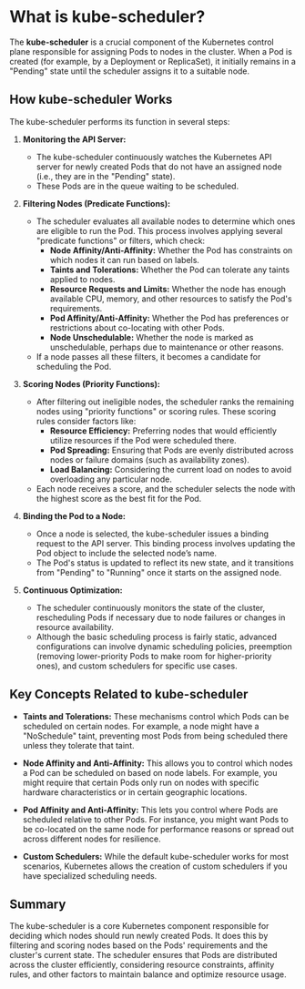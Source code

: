 # What is kube-scheduler?

The **kube-scheduler** is a crucial component of the Kubernetes control plane responsible for assigning Pods to nodes in the cluster. When a Pod is created (for example, by a Deployment or ReplicaSet), it initially remains in a "Pending" state until the scheduler assigns it to a suitable node.

## How kube-scheduler Works

The kube-scheduler performs its function in several steps:

1. **Monitoring the API Server:**

   - The kube-scheduler continuously watches the Kubernetes API server for newly created Pods that do not have an assigned node (i.e., they are in the "Pending" state).
   - These Pods are in the queue waiting to be scheduled.

2. **Filtering Nodes (Predicate Functions):**

   - The scheduler evaluates all available nodes to determine which ones are eligible to run the Pod. This process involves applying several "predicate functions" or filters, which check:
     - **Node Affinity/Anti-Affinity:** Whether the Pod has constraints on which nodes it can run based on labels.
     - **Taints and Tolerations:** Whether the Pod can tolerate any taints applied to nodes.
     - **Resource Requests and Limits:** Whether the node has enough available CPU, memory, and other resources to satisfy the Pod's requirements.
     - **Pod Affinity/Anti-Affinity:** Whether the Pod has preferences or restrictions about co-locating with other Pods.
     - **Node Unschedulable:** Whether the node is marked as unschedulable, perhaps due to maintenance or other reasons.
   - If a node passes all these filters, it becomes a candidate for scheduling the Pod.

3. **Scoring Nodes (Priority Functions):**

   - After filtering out ineligible nodes, the scheduler ranks the remaining nodes using "priority functions" or scoring rules. These scoring rules consider factors like:
     - **Resource Efficiency:** Preferring nodes that would efficiently utilize resources if the Pod were scheduled there.
     - **Pod Spreading:** Ensuring that Pods are evenly distributed across nodes or failure domains (such as availability zones).
     - **Load Balancing:** Considering the current load on nodes to avoid overloading any particular node.
   - Each node receives a score, and the scheduler selects the node with the highest score as the best fit for the Pod.

4. **Binding the Pod to a Node:**

   - Once a node is selected, the kube-scheduler issues a binding request to the API server. This binding process involves updating the Pod object to include the selected node’s name.
   - The Pod's status is updated to reflect its new state, and it transitions from "Pending" to "Running" once it starts on the assigned node.

5. **Continuous Optimization:**
   - The scheduler continuously monitors the state of the cluster, rescheduling Pods if necessary due to node failures or changes in resource availability.
   - Although the basic scheduling process is fairly static, advanced configurations can involve dynamic scheduling policies, preemption (removing lower-priority Pods to make room for higher-priority ones), and custom schedulers for specific use cases.

## Key Concepts Related to kube-scheduler

- **Taints and Tolerations:** These mechanisms control which Pods can be scheduled on certain nodes. For example, a node might have a "NoSchedule" taint, preventing most Pods from being scheduled there unless they tolerate that taint.

- **Node Affinity and Anti-Affinity:** This allows you to control which nodes a Pod can be scheduled on based on node labels. For example, you might require that certain Pods only run on nodes with specific hardware characteristics or in certain geographic locations.

- **Pod Affinity and Anti-Affinity:** This lets you control where Pods are scheduled relative to other Pods. For instance, you might want Pods to be co-located on the same node for performance reasons or spread out across different nodes for resilience.

- **Custom Schedulers:** While the default kube-scheduler works for most scenarios, Kubernetes allows the creation of custom schedulers if you have specialized scheduling needs.

## Summary

The kube-scheduler is a core Kubernetes component responsible for deciding which nodes should run newly created Pods. It does this by filtering and scoring nodes based on the Pods' requirements and the cluster's current state. The scheduler ensures that Pods are distributed across the cluster efficiently, considering resource constraints, affinity rules, and other factors to maintain balance and optimize resource usage.
